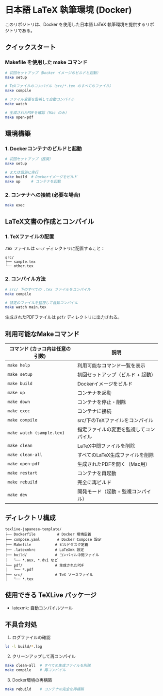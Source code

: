 # 日本語 LaTeX 執筆環境 (Docker)

このリポジトリは、Docker を使用した日本語 LaTeX 執筆環境を提供するリポジトリである。

## クイックスタート

### Makefile を使用した make コマンド

```bash
# 初回セットアップ（Docker イメージのビルドと起動）
make setup

# TeXファイルのコンパイル（src/*.tex のすべてのファイル）
make compile

# ファイル変更を監視して自動コンパイル
make watch

# 生成されたPDFを確認 (Mac のみ)
make open-pdf
```

## 環境構築

### 1. Dockerコンテナのビルドと起動

```bash
# 初回セットアップ（推奨）
make setup

# または個別に実行
make build  # Dockerイメージをビルド
make up     # コンテナを起動
```

### 2. コンテナへの接続 (必要な場合)

```bash
make exec
```

## LaTeX文書の作成とコンパイル

### 1. TeXファイルの配置
.tex ファイルは `src/` ディレクトリに配置すること：
```
src/
├── sample.tex
└── other.tex
```

### 2. コンパイル方法

```bash
# src/ 下のすべての .tex ファイルをコンパイル
make compile

# 特定のファイルを監視して自動コンパイル
make watch main.tex
```

生成されたPDFファイルは `pdf/` ディレクトリに出力される。

## 利用可能なMakeコマンド

| コマンド (カッコ内は任意の引数) | 説明 |
|---------|------|
| `make help` | 利用可能なコマンド一覧を表示 |
| `make setup` | 初回セットアップ（ビルド + 起動） |
| `make build` | Dockerイメージをビルド |
| `make up` | コンテナを起動 |
| `make down` | コンテナを停止・削除 |
| `make exec` | コンテナに接続 |
| `make compile` | src/下のTeXファイルをコンパイル |
| `make watch (sample.tex)` | 指定ファイルの変更を監視してコンパイル |
| `make clean` | LaTeX中間ファイルを削除 |
| `make clean-all` | すべてのLaTeX生成ファイルを削除 |
| `make open-pdf` | 生成されたPDFを開く（Mac用） |
| `make restart` | コンテナを再起動 |
| `make rebuild` | 完全に再ビルド |
| `make dev` | 開発モード（起動 + 監視コンパイル） |

## ディレクトリ構成

```
texlive-japanese-template/
├── Dockerfile          # Docker 環境定義
├── compose.yaml        # Docker Compose 設定
├── Makefile           # ビルドタスク定義
├── .latexmkrc         # LaTeXmk 設定
├── build/             # コンパイル中間ファイル
│   └── *.aux, *.dvi など
└── pdf/               # 生成されたPDF
│   └── *.pdf
├── src/               # TeX ソースファイル
│   └── *.tex
```

## 使用できる TeXLive パッケージ

- latexmk: 自動コンパイルツール

## 不具合対処

1. ログファイルの確認
```bash
ls -l build/*.log
```

2. クリーンアップして再コンパイル
```bash
make clean-all  # すべての生成ファイルを削除
make compile    # 再コンパイル
```

3. Docker環境の再構築
```bash
make rebuild    # コンテナの完全な再構築
```
